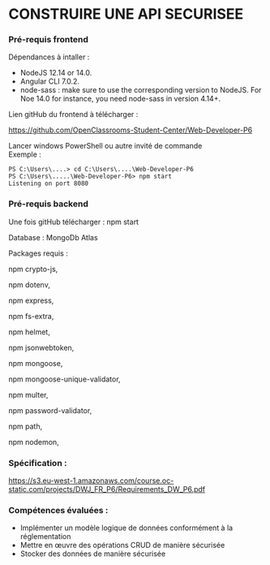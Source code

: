 # CONSTRUIRE UNE API SECURISEE

### Pré-requis frontend

Dépendances à intaller :

- NodeJS 12.14 or 14.0.
- Angular CLI 7.0.2.
- node-sass : make sure to use the corresponding version to NodeJS. For Noe 14.0 for instance, you need node-sass in version 4.14+.

Lien gitHub du frontend à télécharger :

https://github.com/OpenClassrooms-Student-Center/Web-Developer-P6

Lancer windows PowerShell ou autre invité de commande  
 Exemple :

`PS C:\Users\....> cd C:\Users\....\Web-Developer-P6`  
 `PS C:\Users\.....\Web-Developer-P6> npm start`  
 `Listening on port 8080`

### Pré-requis backend

Une fois gitHub télécharger :
npm start

Database : MongoDb Atlas

Packages requis :

npm crypto-js,

npm dotenv,

npm express,

npm fs-extra,

npm helmet,

npm jsonwebtoken,

npm mongoose,

npm mongoose-unique-validator,

npm multer,

npm password-validator,

npm path,

npm nodemon,

### Spécification :

https://s3.eu-west-1.amazonaws.com/course.oc-static.com/projects/DWJ_FR_P6/Requirements_DW_P6.pdf

### Compétences évaluées :

- Implémenter un modèle logique de données conformément à la réglementation
- Mettre en œuvre des opérations CRUD de manière sécurisée
- Stocker des données de manière sécurisée
